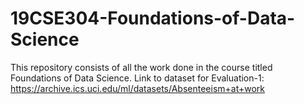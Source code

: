 # 19CSE304-Foundations-of-Data-Science
This repository consists of all the work done in the course titled Foundations of Data Science.
Link to dataset for Evaluation-1: https://archive.ics.uci.edu/ml/datasets/Absenteeism+at+work
